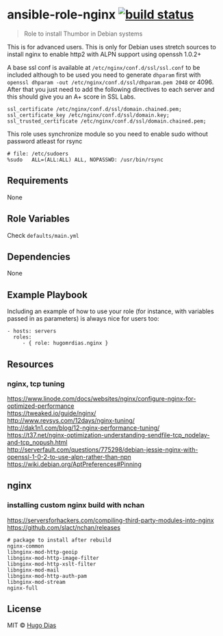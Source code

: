 # ansible-role-nginx [![build status](https://gitlab.com/hugomrdias/ansible-role-nginx/badges/master/build.svg)](https://gitlab.com/hugomrdias/ansible-role-nginx/commits/master)
> Role to install Thumbor in Debian systems

This is for advanced users. This is only for Debian uses stretch sources to install nginx to enable http2 with ALPN support using openssh 1.0.2+

A base ssl conf is available at `/etc/nginx/conf.d/ssl/ssl.conf` to be included although to be used you need to generate `dhparam` first with `openssl dhparam -out /etc/nginx/conf.d/ssl/dhparam.pem 2048` or 4096.
After that you just need to add the following directives to each server and this should give you an A+ score in SSL Labs.

```
ssl_certificate /etc/nginx/conf.d/ssl/domain.chained.pem;
ssl_certificate_key /etc/nginx/conf.d/ssl/domain.key;
ssl_trusted_certificate /etc/nginx/conf.d/ssl/domain.chained.pem;
```

This role uses synchronize module so you need to enable sudo without password atleast for rsync
```
# file: /etc/sudoers
%sudo   ALL=(ALL:ALL) ALL, NOPASSWD: /usr/bin/rsync
```

## Requirements
None   

## Role Variables
Check `defaults/main.yml`

## Dependencies
None

## Example Playbook

Including an example of how to use your role (for instance, with variables passed in as parameters) is always nice for users too:

    - hosts: servers
      roles:
         - { role: hugomrdias.nginx }

## Resources
### nginx, tcp tuning
https://www.linode.com/docs/websites/nginx/configure-nginx-for-optimized-performance   
https://tweaked.io/guide/nginx/   
http://www.revsys.com/12days/nginx-tuning/   
http://dak1n1.com/blog/12-nginx-performance-tuning/   
https://t37.net/nginx-optimization-understanding-sendfile-tcp_nodelay-and-tcp_nopush.html   
http://serverfault.com/questions/775298/debian-jessie-nginx-with-openssl-1-0-2-to-use-alpn-rather-than-npn   
https://wiki.debian.org/AptPreferences#Pinning   


## nginx
### installing custom nginx build with nchan
https://serversforhackers.com/compiling-third-party-modules-into-nginx   
https://github.com/slact/nchan/releases

```
# package to install after rebuild
nginx-common
libnginx-mod-http-geoip
libnginx-mod-http-image-filter
libnginx-mod-http-xslt-filter
libnginx-mod-mail
libnginx-mod-http-auth-pam
libnginx-mod-stream
nginx-full

```


## License
MIT © [Hugo Dias](http://hugodias.me)
